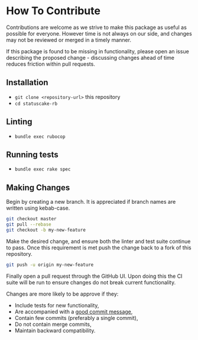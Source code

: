 # How To Contribute

Contributions are welcome as we strive to make this package as useful as
possible for everyone. However time is not always on our side, and changes may
not be reviewed or merged in a timely manner.

If this package is found to be missing in functionality, please open an issue
describing the proposed change - discussing changes ahead of time reduces
friction within pull requests.

## Installation

* `git clone <repository-url>` this repository
* `cd statuscake-rb`

## Linting

* `bundle exec rubocop`

## Running tests

* `bundle exec rake spec`

## Making Changes

Begin by creating a new branch. It is appreciated if branch names are written
using kebab-case.

```bash
git checkout master
git pull --rebase
git checkout -b my-new-feature
```

Make the desired change, and ensure both the linter and test suite continue to
pass. Once this requirement is met push the change back to a fork of this
repository.

```bash
git push -u origin my-new-feature
```

Finally open a pull request through the GitHub UI. Upon doing this the CI suite
will be run to ensure changes do not break current functionality.

Changes are more likely to be approve if they:

- Include tests for new functionality,
- Are accompanied with a [good commit message](http://tbaggery.com/2008/04/19/a-note-about-git-commit-messages.html),
- Contain few commits (preferably a single commit),
- Do not contain merge commits,
- Maintain backward compatibility.
